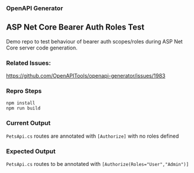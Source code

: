 ### OpenAPI Generator
## ASP Net Core Bearer Auth Roles Test

Demo repo to test behaviour of bearer auth scopes/roles during ASP Net Core server code generation.

### Related Issues:
https://github.com/OpenAPITools/openapi-generator/issues/1983

### Repro Steps
```
npm install
npm run build
```

### Current Output
`PetsApi.cs` routes are annotated with `[Authorize]` with no roles defined

### Expected Output
`PetsApi.cs` routes to be annotated with `[Authorize(Roles="User","Admin")]`
